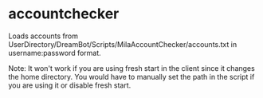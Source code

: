 # accountchecker
Loads accounts from UserDirectory/DreamBot/Scripts/MilaAccountChecker/accounts.txt in username:password format.

Note: It won't work if you are using fresh start in the client since it changes the home directory. You would have to manually set the path in the script if you are using it or disable fresh start.
